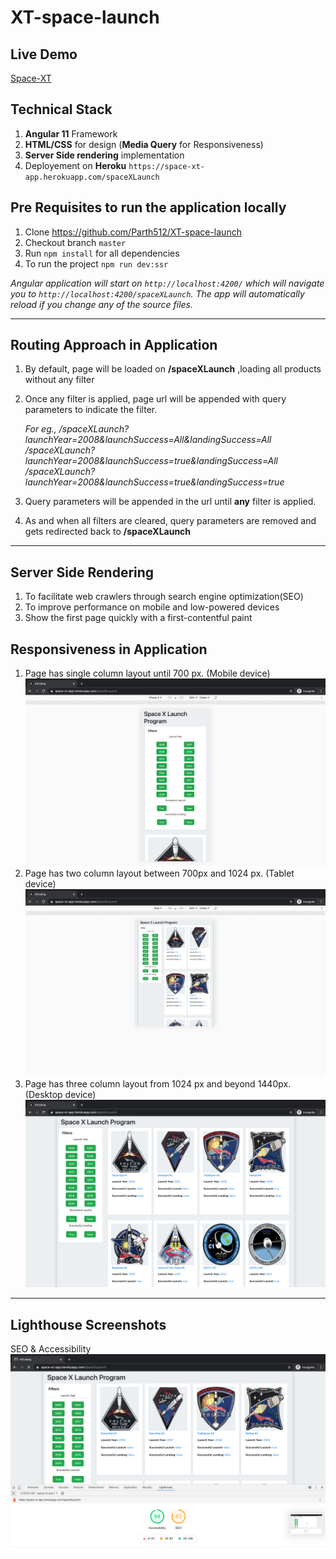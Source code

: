 # XT-space-launch

## Live Demo

[Space-XT](https://space-xt-app.herokuapp.com/spaceXLaunch) 

## Technical Stack 

1. **Angular 11** Framework
2. **HTML/CSS** for design (**Media Query** for Responsiveness)
3. **Server Side rendering** implementation
4. Deployement on **Heroku** `https://space-xt-app.herokuapp.com/spaceXLaunch`

## Pre Requisites to run the application locally
1. Clone https://github.com/Parth512/XT-space-launch
2. Checkout branch `master`
3. Run `npm install` for all dependencies
4. To run the project `npm run dev:ssr`

*Angular application will start on `http://localhost:4200/` which will navigate you to `http://localhost:4200/spaceXLaunch`. The app will automatically reload if you change any of the source files.*

---
## Routing Approach in Application

1. By default, page will be loaded on **/spaceXLaunch** ,loading all products without any filter
2. Once any filter is applied, page url will be appended with query parameters to indicate the filter.
   
   *For eg., /spaceXLaunch?launchYear=2008&launchSuccess=All&landingSuccess=All
             /spaceXLaunch?launchYear=2008&launchSuccess=true&landingSuccess=All
             /spaceXLaunch?launchYear=2008&launchSuccess=true&landingSuccess=true*
             
3. Query parameters will be appended in the url until **any** filter is applied.
4. As and when all filters are cleared, query parameters are removed and gets redirected back to **/spaceXLaunch** 
---

## Server Side Rendering 

1. To facilitate web crawlers through search engine optimization(SEO)
2. To improve performance on mobile and low-powered devices
3. Show the first page quickly with a first-contentful paint

## Responsiveness in Application

1. Page has single column layout until 700 px. (Mobile device)
   ![mobile-view](/xt-coding/src/assets/Mobile_view.png)
2. Page has two column layout between 700px and 1024 px. (Tablet device)
   ![tablet-view](/xt-coding/src/assets/Tablet_view..png)
3. Page has three column layout from 1024 px and beyond 1440px. (Desktop device)
   ![desktop-view](/xt-coding/src/assets/Desktop_view.png)
   
---

## Lighthouse Screenshots

SEO & Accessibility
![SEO-Accessibility-image](/xt-coding/src/assets/LightHouse_Accessibility_SEO.png)



